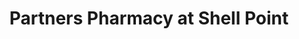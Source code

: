---
title: "Partners Pharmacy at Shell Point"
url: /fort-myers/partners-pharmacy-at-shell-point/
shop: Drogerie
---
